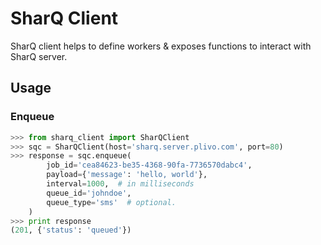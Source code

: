SharQ Client
============

SharQ client helps to define workers & exposes functions to interact with SharQ server.

## Usage

### Enqueue
```python
>>> from sharq_client import SharQClient
>>> sqc = SharQClient(host='sharq.server.plivo.com', port=80)
>>> response = sqc.enqueue(
        job_id='cea84623-be35-4368-90fa-7736570dabc4',
        payload={'message': 'hello, world'},
        interval=1000,  # in milliseconds
        queue_id='johndoe',
        queue_type='sms'  # optional.
    )
>>> print response
(201, {'status': 'queued'})
```
